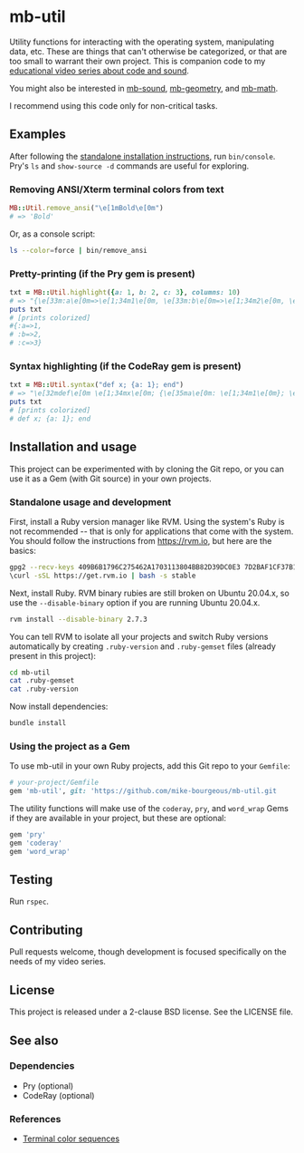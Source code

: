 # mb-util

Utility functions for interacting with the operating system, manipulating data,
etc.  These are things that can't otherwise be categorized, or that are too
small to warrant their own project.  This is companion code to my [educational
video series about code and sound][0].

You might also be interested in [mb-sound][1], [mb-geometry][2], and [mb-math][3].

I recommend using this code only for non-critical tasks.

## Examples

After following the [standalone installation
instructions](#installation-and-usage), run `bin/console`.  Pry's `ls` and
`show-source -d` commands are useful for exploring.

### Removing ANSI/Xterm terminal colors from text

```ruby
MB::Util.remove_ansi("\e[1mBold\e[0m")
# => 'Bold'
```

Or, as a console script:

```bash
ls --color=force | bin/remove_ansi
```

### Pretty-printing (if the Pry gem is present)

```ruby
txt = MB::Util.highlight({a: 1, b: 2, c: 3}, columns: 10)
# => "{\e[33m:a\e[0m=>\e[1;34m1\e[0m, \e[33m:b\e[0m=>\e[1;34m2\e[0m, \e[33m:c\e[0m=>\e[1;34m3\e[0m}\n"
puts txt
# [prints colorized]
#{:a=>1,
# :b=>2,
# :c=>3}
```

### Syntax highlighting (if the CodeRay gem is present)

```ruby
txt = MB::Util.syntax("def x; {a: 1}; end")
# => "\e[32mdef\e[0m \e[1;34mx\e[0m; {\e[35ma\e[0m: \e[1;34m1\e[0m}; \e[32mend\e[0m"
puts txt
# [prints colorized]
# def x; {a: 1}; end
```

## Installation and usage

This project can be experimented with by cloning the Git repo, or you can use
it as a Gem (with Git source) in your own projects.

### Standalone usage and development

First, install a Ruby version manager like RVM.  Using the system's Ruby is not
recommended -- that is only for applications that come with the system.  You
should follow the instructions from https://rvm.io, but here are the basics:

```bash
gpg2 --recv-keys 409B6B1796C275462A1703113804BB82D39DC0E3 7D2BAF1CF37B13E2069D6956105BD0E739499BDB
\curl -sSL https://get.rvm.io | bash -s stable
```

Next, install Ruby.  RVM binary rubies are still broken on Ubuntu 20.04.x, so
use the `--disable-binary` option if you are running Ubuntu 20.04.x.

```bash
rvm install --disable-binary 2.7.3
```

You can tell RVM to isolate all your projects and switch Ruby versions
automatically by creating `.ruby-version` and `.ruby-gemset` files (already
present in this project):

```bash
cd mb-util
cat .ruby-gemset
cat .ruby-version
```

Now install dependencies:

```bash
bundle install
```

### Using the project as a Gem

To use mb-util in your own Ruby projects, add this Git repo to your
`Gemfile`:

```ruby
# your-project/Gemfile
gem 'mb-util', git: 'https://github.com/mike-bourgeous/mb-util.git
```

The utility functions will make use of the `coderay`, `pry`, and `word_wrap`
Gems if they are available in your project, but these are optional:

```ruby
gem 'pry'
gem 'coderay'
gem 'word_wrap'
```

## Testing

Run `rspec`.

## Contributing

Pull requests welcome, though development is focused specifically on the needs
of my video series.

## License

This project is released under a 2-clause BSD license.  See the LICENSE file.

## See also

### Dependencies

- Pry (optional)
- CodeRay (optional)

### References

- [Terminal color sequences](https://en.wikipedia.org/wiki/ANSI_escape_code)


[0]: https://www.youtube.com/playlist?list=PLpRqC8LaADXnwve3e8gI239eDNRO3Nhya
[1]: https://github.com/mike-bourgeous/mb-sound
[2]: https://github.com/mike-bourgeous/mb-geometry
[3]: https://github.com/mike-bourgeous/mb-math
